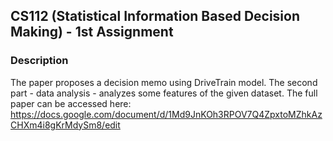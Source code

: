 ## CS112 (Statistical Information Based Decision Making) - 1st Assignment
### Description
The paper proposes a decision memo using DriveTrain model. The second part - data analysis - analyzes some features of the given dataset. The full paper can be accessed here: https://docs.google.com/document/d/1Md9JnKOh3RPOV7Q4ZpxtoMZhkAzCHXm4i8gKrMdySm8/edit
